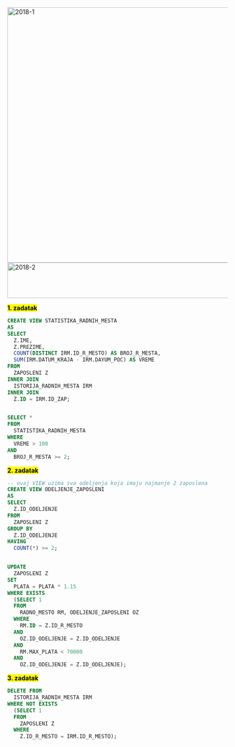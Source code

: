 <img width="648" height="583" alt="2018-1" src="https://github.com/user-attachments/assets/9a573d57-00be-46e0-b39b-ddc81b6a1a8d" />
<img width="640" height="81" alt="2018-2" src="https://github.com/user-attachments/assets/42d40617-df3e-450a-b402-11e98aa4a17f" />

**<mark>1. zadatak</mark>**

```sql
CREATE VIEW STATISTIKA_RADNIH_MESTA
AS
SELECT
  Z.IME,
  Z.PREZIME,
  COUNT(DISTINCT IRM.ID_R_MESTO) AS BROJ_R_MESTA,
  SUM(IRM.DATUM_KRAJA - IRM.DAYUM_POC) AS VREME
FROM
  ZAPOSLENI Z
INNER JOIN
  ISTORIJA_RADNIH_MESTA IRM
INNER JOIN
  Z.ID = IRM.ID_ZAP;


SELECT *
FROM
  STATISTIKA_RADNIH_MESTA
WHERE
  VREME > 100
AND
  BROJ_R_MESTA >= 2;
```

**<mark>2. zadatak</mark>**

```sql
-- ovaj VIEW uzima sva odeljenja koja imaju najmanje 2 zaposlena
CREATE VIEW ODELJENJE_ZAPOSLENI
AS
SELECT
  Z.ID_ODELJENJE
FROM
  ZAPOSLENI Z
GROUP BY
  Z.ID_ODELJENJE
HAVING
  COUNT(*) >= 2;


UPDATE
  ZAPOSLENI Z
SET
  PLATA = PLATA * 1.15
WHERE EXISTS
  (SELECT 1
  FROM
    RADNO_MESTO RM, ODELJENJE_ZAPOSLENI OZ
  WHERE
    RM.ID = Z.ID_R_MESTO
  AND
    OZ.ID_ODELJENJE = Z.ID_ODELJENJE
  AND
    RM.MAX_PLATA < 70000
  AND
    OZ.ID_ODELJENJE = Z.ID_ODELJENJE);
```

**<mark>3. zadatak</mark>**

```sql
DELETE FROM
  ISTORIJA_RADNIH_MESTA IRM
WHERE NOT EXISTS
  (SELECT 1
  FROM
    ZAPOSLENI Z
  WHERE
    Z.ID_R_MESTO = IRM.ID_R_MESTO);
```



